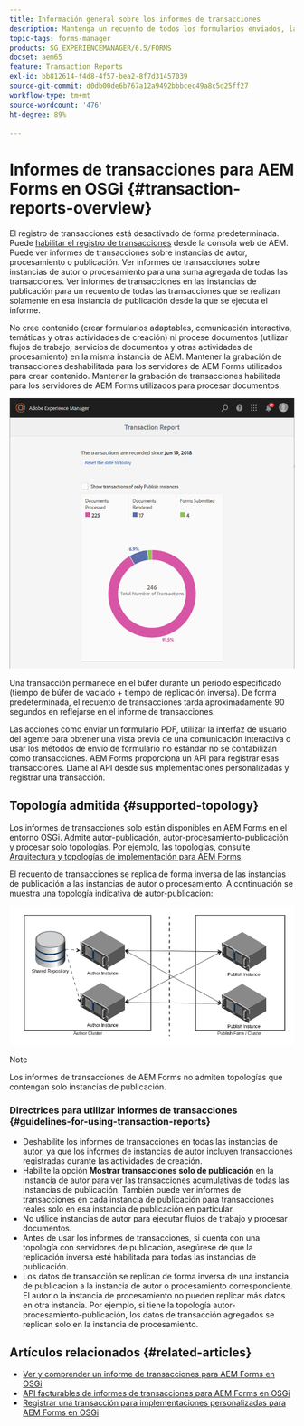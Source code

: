 ```yaml
---
title: Información general sobre los informes de transacciones
description: Mantenga un recuento de todos los formularios enviados, la comunicación interactiva representada, los documentos convertidos en un formato a otro, y más
topic-tags: forms-manager
products: SG_EXPERIENCEMANAGER/6.5/FORMS
docset: aem65
feature: Transaction Reports
exl-id: bb812614-f4d8-4f57-bea2-8f7d31457039
source-git-commit: d0db00de6b767a12a9492bbbcec49a8c5d25ff27
workflow-type: tm+mt
source-wordcount: '476'
ht-degree: 89%

---
```


# Informes de transacciones para AEM Forms en OSGi {#transaction-reports-overview}

<!--## Introduction {#introduction}

Transaction reports in AEM Forms let you keep a count of all transactions taken place since a specified date on your AEM Forms deployment. The objective is to provide information about product usage and help business stakeholders understand their digital processing volumes. Examples of a transaction include:

* Submission of an adaptive form, an HTML5 Form, or a form set
* Rendition of a print or a web version of an interactive communication
* Conversion of a document from one file format to another

For more information on what is considered a transaction, see [Billable APIs](../../forms/using/transaction-reports-billable-apis.md).-->

El registro de transacciones está desactivado de forma predeterminada. Puede [habilitar el registro de transacciones](../../forms/using/viewing-and-understanding-transaction-reports.md#setting-up-transaction-reports) desde la consola web de AEM. Puede ver informes de transacciones sobre instancias de autor, procesamiento o publicación. Ver informes de transacciones sobre instancias de autor o procesamiento para una suma agregada de todas las transacciones. Ver informes de transacciones en las instancias de publicación para un recuento de todas las transacciones que se realizan solamente en esa instancia de publicación desde la que se ejecuta el informe.

No cree contenido (crear formularios adaptables, comunicación interactiva, temáticas y otras actividades de creación) ni procese documentos (utilizar flujos de trabajo, servicios de documentos y otras actividades de procesamiento) en la misma instancia de AEM. Mantener la grabación de transacciones deshabilitada para los servidores de AEM Forms utilizados para crear contenido. Mantener la grabación de transacciones habilitada para los servidores de AEM Forms utilizados para procesar documentos.

![sample-transaction-report-author-1](assets/sample-transaction-report-author-1.png)

Una transacción permanece en el búfer durante un período especificado (tiempo de búfer de vaciado + tiempo de replicación inversa). De forma predeterminada, el recuento de transacciones tarda aproximadamente 90 segundos en reflejarse en el informe de transacciones.

Las acciones como enviar un formulario PDF, utilizar la interfaz de usuario del agente para obtener una vista previa de una comunicación interactiva o usar los métodos de envío de formulario no estándar no se contabilizan como transacciones. AEM Forms proporciona un API para registrar esas transacciones. Llame al API desde sus implementaciones personalizadas y registrar una transacción.

## Topología admitida {#supported-topology}

Los informes de transacciones solo están disponibles en AEM Forms en el entorno OSGi. Admite autor-publicación, autor-procesamiento-publicación y procesar solo topologías. Por ejemplo, las topologías, consulte [Arquitectura y topologías de implementación para AEM Forms](../../forms/using/transaction-reports-overview.md).

El recuento de transacciones se replica de forma inversa de las instancias de publicación a las instancias de autor o procesamiento. A continuación se muestra una topología indicativa de autor-publicación:

![topología simple de publicación del autor](assets/simple-author-publish-topology.png)

>[!NOTE]
>
>Los informes de transacciones de AEM Forms no admiten topologías que contengan solo instancias de publicación.

### Directrices para utilizar informes de transacciones {#guidelines-for-using-transaction-reports}

* Deshabilite los informes de transacciones en todas las instancias de autor, ya que los informes de instancias de autor incluyen transacciones registradas durante las actividades de creación.
* Habilite la opción **Mostrar transacciones solo de publicación** en la instancia de autor para ver las transacciones acumulativas de todas las instancias de publicación. También puede ver informes de transacciones en cada instancia de publicación para transacciones reales solo en esa instancia de publicación en particular.
* No utilice instancias de autor para ejecutar flujos de trabajo y procesar documentos.
* Antes de usar los informes de transacciones, si cuenta con una topología con servidores de publicación, asegúrese de que la replicación inversa esté habilitada para todas las instancias de publicación.
* Los datos de transacción se replican de forma inversa de una instancia de publicación a la instancia de autor o procesamiento correspondiente. El autor o la instancia de procesamiento no pueden replicar más datos en otra instancia. Por ejemplo, si tiene la topología autor-procesamiento-publicación, los datos de transacción agregados se replican solo en la instancia de procesamiento.

## Artículos relacionados {#related-articles}

* [Ver y comprender un informe de transacciones para AEM Forms en OSGi](../../forms/using/viewing-and-understanding-transaction-reports.md)
* [API facturables de informes de transacciones para AEM Forms en OSGi](../../forms/using/transaction-reports-billable-apis.md)
* [Registrar una transacción para implementaciones personalizadas para AEM Forms en OSGi](/help/forms/using/record-transaction-custom-implementation.md)
